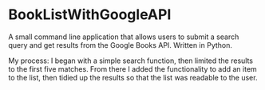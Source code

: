 # BookListWithGoogleAPI
A small command line application that allows users to submit a search query and get results from the Google Books API. Written in Python.

My process: I began with a simple search function, then limited the results to the first five matches. From there I added the functionality to add an item to the list, then tidied up the results so that the list was readable to the user.
